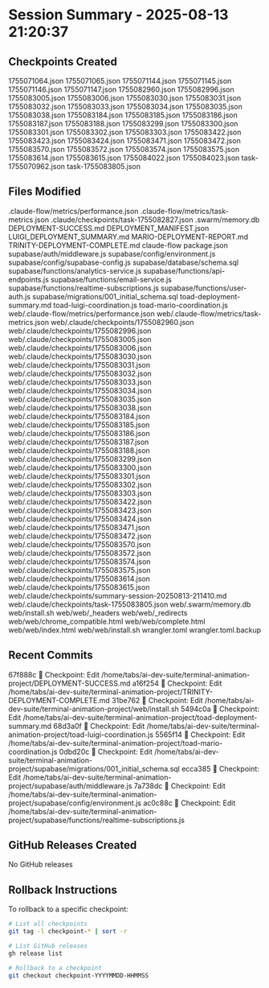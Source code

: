 # Session Summary - 2025-08-13 21:20:37

## Checkpoints Created
1755071064.json
1755071065.json
1755071144.json
1755071145.json
1755071146.json
1755071147.json
1755082960.json
1755082996.json
1755083005.json
1755083006.json
1755083030.json
1755083031.json
1755083032.json
1755083033.json
1755083034.json
1755083035.json
1755083038.json
1755083184.json
1755083185.json
1755083186.json
1755083187.json
1755083188.json
1755083299.json
1755083300.json
1755083301.json
1755083302.json
1755083303.json
1755083422.json
1755083423.json
1755083424.json
1755083471.json
1755083472.json
1755083570.json
1755083572.json
1755083574.json
1755083575.json
1755083614.json
1755083615.json
1755084022.json
1755084023.json
task-1755070962.json
task-1755083805.json

## Files Modified
.claude-flow/metrics/performance.json
.claude-flow/metrics/task-metrics.json
.claude/checkpoints/task-1755082827.json
.swarm/memory.db
DEPLOYMENT-SUCCESS.md
DEPLOYMENT_MANIFEST.json
LUIGI_DEPLOYMENT_SUMMARY.md
MARIO-DEPLOYMENT-REPORT.md
TRINITY-DEPLOYMENT-COMPLETE.md
claude-flow
package.json
supabase/auth/middleware.js
supabase/config/environment.js
supabase/config/supabase-config.js
supabase/database/schema.sql
supabase/functions/analytics-service.js
supabase/functions/api-endpoints.js
supabase/functions/email-service.js
supabase/functions/realtime-subscriptions.js
supabase/functions/user-auth.js
supabase/migrations/001_initial_schema.sql
toad-deployment-summary.md
toad-luigi-coordination.js
toad-mario-coordination.js
web/.claude-flow/metrics/performance.json
web/.claude-flow/metrics/task-metrics.json
web/.claude/checkpoints/1755082960.json
web/.claude/checkpoints/1755082996.json
web/.claude/checkpoints/1755083005.json
web/.claude/checkpoints/1755083006.json
web/.claude/checkpoints/1755083030.json
web/.claude/checkpoints/1755083031.json
web/.claude/checkpoints/1755083032.json
web/.claude/checkpoints/1755083033.json
web/.claude/checkpoints/1755083034.json
web/.claude/checkpoints/1755083035.json
web/.claude/checkpoints/1755083038.json
web/.claude/checkpoints/1755083184.json
web/.claude/checkpoints/1755083185.json
web/.claude/checkpoints/1755083186.json
web/.claude/checkpoints/1755083187.json
web/.claude/checkpoints/1755083188.json
web/.claude/checkpoints/1755083299.json
web/.claude/checkpoints/1755083300.json
web/.claude/checkpoints/1755083301.json
web/.claude/checkpoints/1755083302.json
web/.claude/checkpoints/1755083303.json
web/.claude/checkpoints/1755083422.json
web/.claude/checkpoints/1755083423.json
web/.claude/checkpoints/1755083424.json
web/.claude/checkpoints/1755083471.json
web/.claude/checkpoints/1755083472.json
web/.claude/checkpoints/1755083570.json
web/.claude/checkpoints/1755083572.json
web/.claude/checkpoints/1755083574.json
web/.claude/checkpoints/1755083575.json
web/.claude/checkpoints/1755083614.json
web/.claude/checkpoints/1755083615.json
web/.claude/checkpoints/summary-session-20250813-211410.md
web/.claude/checkpoints/task-1755083805.json
web/.swarm/memory.db
web/install.sh
web/web/_headers
web/web/_redirects
web/web/chrome_compatible.html
web/web/complete.html
web/web/index.html
web/web/install.sh
wrangler.toml
wrangler.toml.backup

## Recent Commits
67f888c 🔖 Checkpoint: Edit /home/tabs/ai-dev-suite/terminal-animation-project/DEPLOYMENT-SUCCESS.md
a16f254 🔖 Checkpoint: Edit /home/tabs/ai-dev-suite/terminal-animation-project/TRINITY-DEPLOYMENT-COMPLETE.md
31be762 🔖 Checkpoint: Edit /home/tabs/ai-dev-suite/terminal-animation-project/web/install.sh
5494c0a 🔖 Checkpoint: Edit /home/tabs/ai-dev-suite/terminal-animation-project/toad-deployment-summary.md
68d3a0f 🔖 Checkpoint: Edit /home/tabs/ai-dev-suite/terminal-animation-project/toad-luigi-coordination.js
5565f14 🔖 Checkpoint: Edit /home/tabs/ai-dev-suite/terminal-animation-project/toad-mario-coordination.js
0dbd20c 🔖 Checkpoint: Edit /home/tabs/ai-dev-suite/terminal-animation-project/supabase/migrations/001_initial_schema.sql
ecca385 🔖 Checkpoint: Edit /home/tabs/ai-dev-suite/terminal-animation-project/supabase/auth/middleware.js
7a738dc 🔖 Checkpoint: Edit /home/tabs/ai-dev-suite/terminal-animation-project/supabase/config/environment.js
ac0c88c 🔖 Checkpoint: Edit /home/tabs/ai-dev-suite/terminal-animation-project/supabase/functions/realtime-subscriptions.js

## GitHub Releases Created
No GitHub releases

## Rollback Instructions
To rollback to a specific checkpoint:
```bash
# List all checkpoints
git tag -l checkpoint-* | sort -r

# List GitHub releases
gh release list

# Rollback to a checkpoint
git checkout checkpoint-YYYYMMDD-HHMMSS
```
